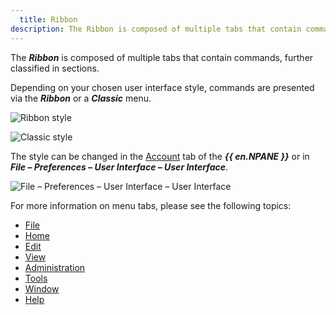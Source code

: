 ```yaml
---
  title: Ribbon
description: The Ribbon is composed of multiple tabs that contain commands, further classified in sections.
---
```

The ***Ribbon*** is composed of multiple tabs that contain commands, further classified in sections.  

Depending on your chosen user interface style, commands are presented via the ***Ribbon*** or a ***Classic*** menu.  

![Ribbon style](https://webdevolutions.azureedge.net/docs/en/rdm/mac/RDMMac2072.png)  

![Classic style](https://webdevolutions.azureedge.net/docs/en/rdm/mac/RDMMac2073.png)  

The style can be changed in the [Account](/rdm/mac/user-interface/navigation-pane/account/) tab of the ***{{ en.NPANE }}*** or in ***File – Preferences – User Interface – User Interface***.  

![File – Preferences – User Interface – User Interface](https://webdevolutions.azureedge.net/docs/en/rdm/mac/RDMMac2074.png)  

For more information on menu tabs, please see the following topics:  

* [File](/rdm/mac/commands/file/) 
* [Home](/rdm/mac/commands/home/) 
* [Edit](/rdm/mac/commands/edit/) 
* [View](/rdm/mac/commands/view/) 
* [Administration](/rdm/mac/commands/administration/) 
* [Tools](/rdm/mac/commands/tools/) 
* [Window](/rdm/mac/commands/window/) 
* [Help](/rdm/mac/commands/help/) 
